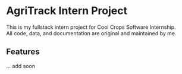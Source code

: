 # AgriTrack Intern Project

This is my fullstack intern project for Cool Crops Software Internship.  
All code, data, and documentation are original and maintained by me.

## Features
... add soon